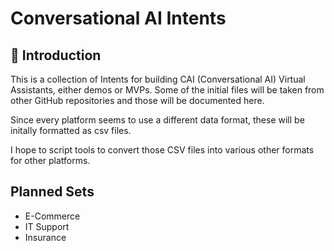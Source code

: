 # Conversational AI Intents

## 🤖 Introduction
This is a collection of Intents for building CAI (Conversational AI) Virtual Assistants, either demos or MVPs.
Some of the initial files will be taken from other GitHub repositories and those will be documented here.

Since every platform seems to use a different data format, these will be initally formatted as csv files.

I hope to script tools to convert those CSV files into various other formats for other platforms.

## Planned Sets
- E-Commerce
- IT Support
- Insurance
